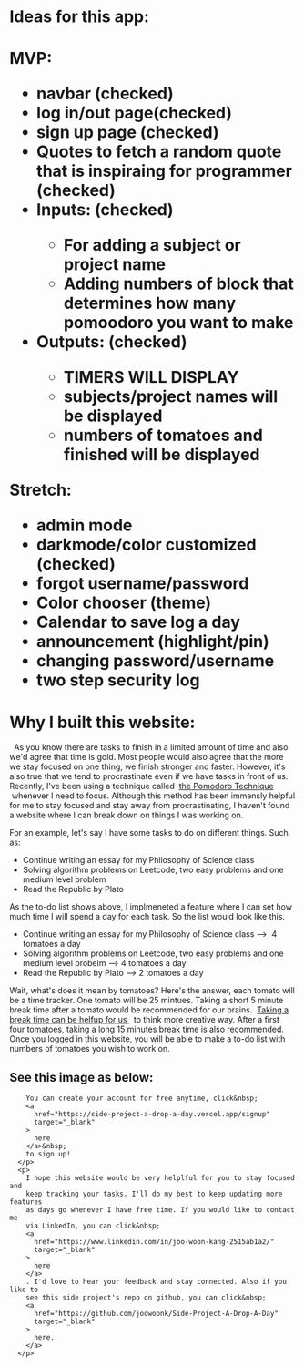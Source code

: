 <h1>Ideas for this app:<h1>

MVP:

<ul>
    <li>navbar (checked)</li> 
    <li>log in/out page(checked)</li>
    <li>sign up page (checked)</li>
    <li>Quotes to fetch a random quote that is inspiraing for programmer (checked)</li>
    <li>Inputs: (checked)</li>
        <ul>
            <li>For adding a subject or project name</li>
            <li>Adding numbers of block that determines how many pomoodoro you want to make</li>
        </ul>
    <li>Outputs: (checked)</li>
        <ul>
            <li>TIMERS WILL DISPLAY</li>
            <li>subjects/project names will be displayed</li>
            <li>numbers of tomatoes and finished will be displayed</li>
        </ul>
</ul>

Stretch:

<ul>
    <li>admin mode</li>
    <li>darkmode/color customized (checked)</li>
    <li>forgot username/password</li>
    <li>Color chooser (theme)</li>
    <li>Calendar to save log a day</li>
    <li>announcement (highlight/pin)</li>
    <li>changing password/username</li>
    <li>two step security log</li>
</ul>

<h1>Why I built this website:</h1>
      <p>
    &nbsp;
        As you know there are tasks to finish in a limited amount of time and
        also we'd agree that time is gold. Most people would also agree that the
        more we stay focused on one thing, we finish stronger and faster.
        However, it's also true that we tend to procrastinate even if we have
        tasks in front of us. Recently, I've been using a technique called&nbsp;
        <a
          style={{ color: "tomato" }}
          href="https://francescocirillo.com/pages/pomodoro-technique"
          target="_blank"
        >
          the Pomodoro Technique
        </a>
        &nbsp;whenever I need to focus. Although this method has been immensly
        helpful for me to stay focused and stay away from procrastinating, I
        haven't found a website where I can break down on things I was working
        on.
      </p>
      <p>
        For an example, let's say I have some tasks to do on different things.
        Such as:
        <ul>
          <li>Continue writing an essay for my Philosophy of Science class</li>
          <li>
            Solving algorithm problems on Leetcode, two easy problems and one
            medium level problem
          </li>
          <li>
            Read <span style={{ fontStyle: "italic" }}>the Republic</span> by
            Plato
          </li>
        </ul>
        As the to-do list shows above, I implmeneted a feature where I can set
        how much time I will spend a day for each task. So the list would look
        like this.
        <ul>
          <li>
            Continue writing an essay for my Philosophy of Science class -->&nbsp;
            <span style={{ color: "tomato" }}>4 tomatoes </span>a day
          </li>
          <li>
            Solving algorithm problems on Leetcode, two easy problems and one
            medium level probelm -->
            <span style={{ color: "tomato" }}> 4 tomatoes </span> a day
          </li>
          <li>
            Read <span style={{ fontStyle: "italic" }}>the Republic</span> by
            Plato --> <span style={{ color: "tomato" }}> 2 tomatoes </span>a day
          </li>
        </ul>
        Wait, what's does it mean by tomatoes? Here's the answer, each tomato
        will be a time tracker. One tomato will be 25 mintues. Taking a short 5
        minute break time after a tomato would be recommended for our brains.&nbsp;
        <a
          href="https://www.linkedin.com/in/joo-woon-kang-2515ab1a2/"
          target="_blank"
        >
          Taking a break time can be helfup for us
        </a>&nbsp;
        to think more creative way. After a first four tomatoes, taking a long
        15 minutes break time is also recommended. Once you logged in this
        website, you will be able to make a to-do list with numbers of tomatoes
        you wish to work on.
      </p>
      <h2> See this image as below:</h2>
      <p>

        You can create your account for free anytime, click&nbsp;
        <a
          href="https://side-project-a-drop-a-day.vercel.app/signup"
          target="_blank"
        >
          here
        </a>&nbsp;
        to sign up!
      </p>
      <p>
        I hope this website would be very helplful for you to stay focused and
        keep tracking your tasks. I'll do my best to keep updating more features
        as days go whenever I have free time. If you would like to contact me
        via LinkedIn, you can click&nbsp;
        <a
          href="https://www.linkedin.com/in/joo-woon-kang-2515ab1a2/"
          target="_blank"
        >
          here
        </a>
        . I'd love to hear your feedback and stay connected. Also if you like to
        see this side project's repo on github, you can click&nbsp;
        <a
          href="https://github.com/joowoonk/Side-Project-A-Drop-A-Day"
          target="_blank"
        >
          here.
        </a>
      </p>
